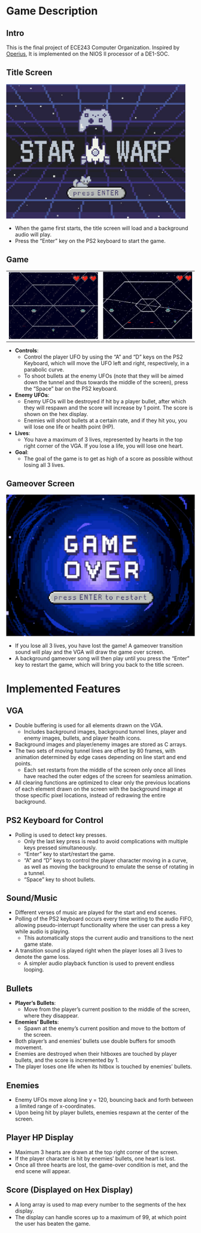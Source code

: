 # Game Description
## Intro
This is the final project of ECE243 Computer Organization. Inspired by [Operius](https://gx.games/games/8z54je/operius/), It is implemented on the NIOS II processor of a DE1-SOC.
## Title Screen
![title_screen](https://github.com/GaryZhous/StarWrap/blob/main/title_screen.png)
- When the game first starts, the title screen will load and a background audio will play.
- Press the “Enter” key on the PS2 keyboard to start the game.

## Game
<table>
  <tr>
    <td><img src="https://github.com/GaryZhous/StarWrap/blob/main/game_play1.png" alt="Image 1" width="400" /></td>
    <td><img src="https://github.com/GaryZhous/StarWrap/blob/main/game_play2.png" alt="Image 2" width="400" /></td>
  </tr>
</table>

- **Controls**:
  - Control the player UFO by using the “A” and “D” keys on the PS2 Keyboard, which will move the UFO left and right, respectively, in a parabolic curve.
  - To shoot bullets at the enemy UFOs (note that they will be aimed down the tunnel and thus towards the middle of the screen), press the “Space” bar on the PS2 keyboard.
- **Enemy UFOs**:
  - Enemy UFOs will be destroyed if hit by a player bullet, after which they will respawn and the score will increase by 1 point. The score is shown on the hex display.
  - Enemies will shoot bullets at a certain rate, and if they hit you, you will lose one life or health point (HP).
- **Lives**:
  - You have a maximum of 3 lives, represented by hearts in the top right corner of the VGA. If you lose a life, you will lose one heart.
- **Goal**:
  - The goal of the game is to get as high of a score as possible without losing all 3 lives.

## Gameover Screen
![Game_Over](https://github.com/GaryZhous/StarWrap/blob/main/game_over.png)
- If you lose all 3 lives, you have lost the game! A gameover transition sound will play and the VGA will draw the game over screen.
- A background gameover song will then play until you press the “Enter” key to restart the game, which will bring you back to the title screen.

# Implemented Features

## VGA
- Double buffering is used for all elements drawn on the VGA.
  - Includes background images, background tunnel lines, player and enemy images, bullets, and player health icons.
- Background images and player/enemy images are stored as C arrays.
- The two sets of moving tunnel lines are offset by 80 frames, with animation determined by edge cases depending on line start and end points.
  - Each set restarts from the middle of the screen only once all lines have reached the outer edges of the screen for seamless animation.
- All clearing functions are optimized to clear only the previous locations of each element drawn on the screen with the background image at those specific pixel locations, instead of redrawing the entire background.

## PS2 Keyboard for Control
- Polling is used to detect key presses.
  - Only the last key press is read to avoid complications with multiple keys pressed simultaneously.
  - “Enter” key to start/restart the game.
  - “A” and “D” keys to control the player character moving in a curve, as well as moving the background to emulate the sense of rotating in a tunnel.
  - “Space” key to shoot bullets.

## Sound/Music
- Different verses of music are played for the start and end scenes.
- Polling of the PS2 keyboard occurs every time writing to the audio FIFO, allowing pseudo-interrupt functionality where the user can press a key while audio is playing.
  - This automatically stops the current audio and transitions to the next game state.
- A transition sound is played right when the player loses all 3 lives to denote the game loss.
  - A simpler audio playback function is used to prevent endless looping.

## Bullets
- **Player’s Bullets**:
  - Move from the player’s current position to the middle of the screen, where they disappear.
- **Enemies’ Bullets**:
  - Spawn at the enemy’s current position and move to the bottom of the screen.
- Both player’s and enemies’ bullets use double buffers for smooth movement.
- Enemies are destroyed when their hitboxes are touched by player bullets, and the score is incremented by 1.
- The player loses one life when its hitbox is touched by enemies’ bullets.

## Enemies
- Enemy UFOs move along line y = 120, bouncing back and forth between a limited range of x-coordinates.
- Upon being hit by player bullets, enemies respawn at the center of the screen.

## Player HP Display
- Maximum 3 hearts are drawn at the top right corner of the screen.
- If the player character is hit by enemies’ bullets, one heart is lost.
- Once all three hearts are lost, the game-over condition is met, and the end scene will appear.

## Score (Displayed on Hex Display)
- A long array is used to map every number to the segments of the hex display.
- The display can handle scores up to a maximum of 99, at which point the user has beaten the game.
